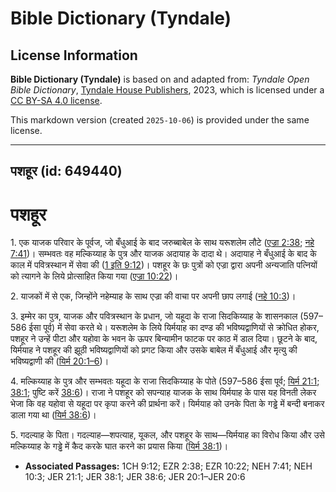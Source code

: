 # Bible Dictionary (Tyndale)

## License Information

**Bible Dictionary (Tyndale)** is based on and adapted from: _Tyndale Open Bible Dictionary_, [Tyndale House Publishers](https://tyndaleopenresources.com/), 2023, which is licensed under a [CC BY-SA 4.0 license](https://creativecommons.org/licenses/by-sa/4.0/legalcode.en).

This markdown version (created `2025-10-06`) is provided under the same license.



--------------------------------

## पशहूर (id: 649440)

पशहूर
=====

1\. एक याजक परिवार के पूर्वज, जो बँधुआई के बाद जरुब्बाबेल के साथ यरूशलेम लौटे ([एज्रा 2:38](https://ref.ly/Ezra2:38); [नहे 7:41](https://ref.ly/Neh7:41))। सम्भवतः वह मल्किय्याह के पुत्र और याजक अदायाह के दादा थे। अदायाह ने बँधुआई के बाद के काल में पवित्रस्थान में सेवा की ([1 इति 9:12](https://ref.ly/1Chr9:12))। पशहूर के छः पुत्रों को एज्रा द्वारा अपनी अन्यजाति पत्नियों को त्यागने के लिये प्रोत्साहित किया गया ([एज्रा 10:22](https://ref.ly/Ezra10:22))।

2\. याजकों में से एक, जिन्होंने नहेम्याह के साथ एज्रा की वाचा पर अपनी छाप लगाई ([नहे 10:3](https://ref.ly/Neh10:3))।

3\. इम्मेर का पुत्र, याजक और पवित्रस्थान के प्रधान, जो यहूदा के राजा सिदकिय्याह के शासनकाल (597–586 ईसा पूर्व) में सेवा करते थे। यरूशलेम के लिये यिर्मयाह का दण्ड की भविष्यद्वाणियों से क्रोधित होकर, पशहूर ने उन्हें पीटा और यहोवा के भवन के ऊपर बिन्यामीन फाटक पर काठ में डाल दिया। छूटने के बाद, यिर्मयाह ने पशहूर की झूठी भविष्यद्वाणियों को प्रगट किया और उसके बाबेल में बँधुआई और मृत्यु की भविष्यद्वाणी की ([यिर्म 20:1–6](https://ref.ly/Jer20:1-Jer20:6))।

4\. मल्किय्याह के पुत्र और सम्भवतः यहूदा के राजा सिदकिय्याह के पोते (597–586 ईसा पूर्व; [यिर्म 21:1](https://ref.ly/Jer21:1); [38:1](https://ref.ly/Jer38:1); पुष्टि करें [38:6](https://ref.ly/Jer38:6))। राजा ने पशहूर को सपन्याह याजक के साथ यिर्मयाह के पास यह विनती लेकर भेजा कि वह यहोवा से यहूदा पर कृपा करने की प्रार्थना करें। यिर्मयाह को उनके पिता के गड्ढे में बन्दी बनाकर डाला गया था ([यिर्म 38:6](https://ref.ly/Jer38:6))।

5\. गदल्याह के पिता। गदल्याह—शपत्याह, यूकल, और पशहूर के साथ—यिर्मयाह का विरोध किया और उसे मल्किय्याह के गड्ढे में कैद करके घात करने का प्रयास किया ([यिर्म 38:1](https://ref.ly/Jer38:1))।

* **Associated Passages:** 1CH 9:12; EZR 2:38; EZR 10:22; NEH 7:41; NEH 10:3; JER 21:1; JER 38:1; JER 38:6; JER 20:1–JER 20:6


